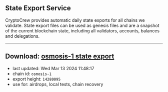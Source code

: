 ## State Export Service
CryptoCrew provides automatic daily state exports for all chains we validate. State export files can be used as genesis files and are a snapshot of the current blockchain state, including all validators, accounts, balances and delegations.

---
**Download: [osmosis-1 state export](https://dl-eu2.ccvalidators.com/SERVICE/osmosis/osmosis-1_export_14280095.json)**
---

- last updated: Wed Mar 13 2024 11:48:17
- chain id: `osmosis-1`
- export height: `14280095`
- use for: airdrops, local tests, chain recovery
